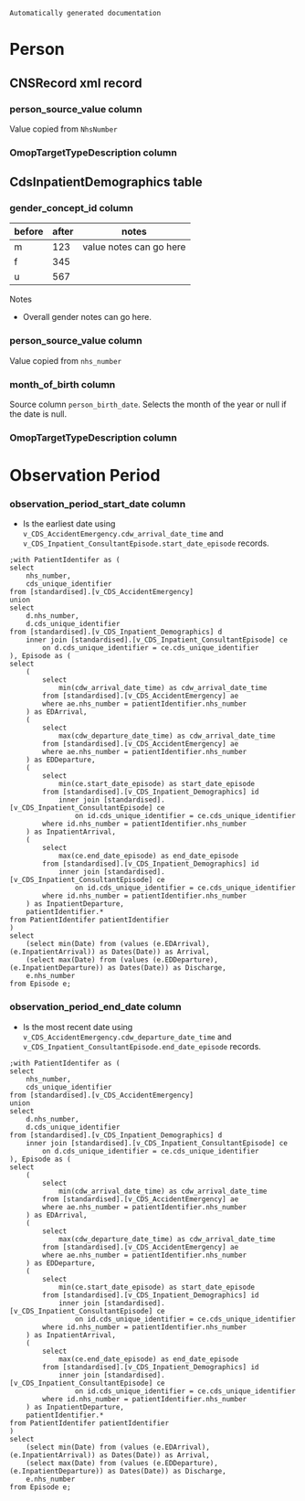 `Automatically generated documentation`

# Person
## CNSRecord xml record
### person_source_value column
Value copied from `NhsNumber`
### OmopTargetTypeDescription column
## CdsInpatientDemographics table
### gender_concept_id column


|before|after|notes|
|------|-----|-----|
|m|123|value notes can go here|
|f|345||
|u|567||

Notes
* Overall gender notes can go here.
### person_source_value column
Value copied from `nhs_number`
### month_of_birth column
Source column  `person_birth_date`.
Selects the month of the year or null if the date is null.
### OmopTargetTypeDescription column
# Observation Period
### observation_period_start_date column
* Is the earliest date using `v_CDS_AccidentEmergency.cdw_arrival_date_time` and `v_CDS_Inpatient_ConsultantEpisode.start_date_episode` records.

```
;with PatientIdentifer as (
select
	nhs_number,
	cds_unique_identifier
from [standardised].[v_CDS_AccidentEmergency]
union
select
	d.nhs_number,
	d.cds_unique_identifier
from [standardised].[v_CDS_Inpatient_Demographics] d
	inner join [standardised].[v_CDS_Inpatient_ConsultantEpisode] ce
		on d.cds_unique_identifier = ce.cds_unique_identifier
), Episode as (
select
	(
		select 
			min(cdw_arrival_date_time) as cdw_arrival_date_time
		from [standardised].[v_CDS_AccidentEmergency] ae
		where ae.nhs_number = patientIdentifier.nhs_number
	) as EDArrival,
	(
		select 
			max(cdw_departure_date_time) as cdw_arrival_date_time
		from [standardised].[v_CDS_AccidentEmergency] ae
		where ae.nhs_number = patientIdentifier.nhs_number
	) as EDDeparture,
	(
		select 
			min(ce.start_date_episode) as start_date_episode
		from [standardised].[v_CDS_Inpatient_Demographics] id
			inner join [standardised].[v_CDS_Inpatient_ConsultantEpisode] ce
				on id.cds_unique_identifier = ce.cds_unique_identifier
		where id.nhs_number = patientIdentifier.nhs_number
	) as InpatientArrival,
	(
		select 
			max(ce.end_date_episode) as end_date_episode
		from [standardised].[v_CDS_Inpatient_Demographics] id
			inner join [standardised].[v_CDS_Inpatient_ConsultantEpisode] ce
				on id.cds_unique_identifier = ce.cds_unique_identifier
		where id.nhs_number = patientIdentifier.nhs_number
	) as InpatientDeparture,
	patientIdentifier.*
from PatientIdentifer patientIdentifier
)
select
	(select min(Date) from (values (e.EDArrival), (e.InpatientArrival)) as Dates(Date)) as Arrival,
	(select max(Date) from (values (e.EDDeparture), (e.InpatientDeparture)) as Dates(Date)) as Discharge,
	e.nhs_number
from Episode e;
```

### observation_period_end_date column
* Is the most recent date using `v_CDS_AccidentEmergency.cdw_departure_date_time` and `v_CDS_Inpatient_ConsultantEpisode.end_date_episode` records.

```
;with PatientIdentifer as (
select
	nhs_number,
	cds_unique_identifier
from [standardised].[v_CDS_AccidentEmergency]
union
select
	d.nhs_number,
	d.cds_unique_identifier
from [standardised].[v_CDS_Inpatient_Demographics] d
	inner join [standardised].[v_CDS_Inpatient_ConsultantEpisode] ce
		on d.cds_unique_identifier = ce.cds_unique_identifier
), Episode as (
select
	(
		select 
			min(cdw_arrival_date_time) as cdw_arrival_date_time
		from [standardised].[v_CDS_AccidentEmergency] ae
		where ae.nhs_number = patientIdentifier.nhs_number
	) as EDArrival,
	(
		select 
			max(cdw_departure_date_time) as cdw_arrival_date_time
		from [standardised].[v_CDS_AccidentEmergency] ae
		where ae.nhs_number = patientIdentifier.nhs_number
	) as EDDeparture,
	(
		select 
			min(ce.start_date_episode) as start_date_episode
		from [standardised].[v_CDS_Inpatient_Demographics] id
			inner join [standardised].[v_CDS_Inpatient_ConsultantEpisode] ce
				on id.cds_unique_identifier = ce.cds_unique_identifier
		where id.nhs_number = patientIdentifier.nhs_number
	) as InpatientArrival,
	(
		select 
			max(ce.end_date_episode) as end_date_episode
		from [standardised].[v_CDS_Inpatient_Demographics] id
			inner join [standardised].[v_CDS_Inpatient_ConsultantEpisode] ce
				on id.cds_unique_identifier = ce.cds_unique_identifier
		where id.nhs_number = patientIdentifier.nhs_number
	) as InpatientDeparture,
	patientIdentifier.*
from PatientIdentifer patientIdentifier
)
select
	(select min(Date) from (values (e.EDArrival), (e.InpatientArrival)) as Dates(Date)) as Arrival,
	(select max(Date) from (values (e.EDDeparture), (e.InpatientDeparture)) as Dates(Date)) as Discharge,
	e.nhs_number
from Episode e;
```

